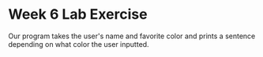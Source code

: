 # Week 6 Lab Exercise
Our program takes the user's name and favorite color and prints a sentence depending on what color the user inputted.